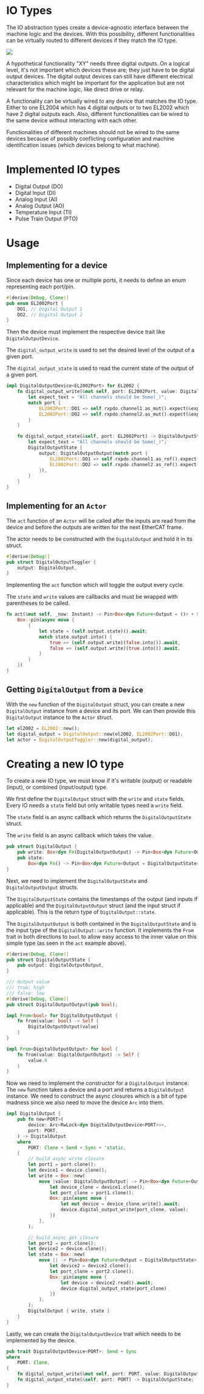 # IO Types
The IO abstraction types create a device-agnostic interface between the machine logic and the devices.
With this possibility, different functionalities can be virtually routed to different devices if they match the IO type.

![](./assets/io-layer-example.jpg)

A hypothetical functionality "XY" needs three digital outputs. On a logical level, it's not important which devices these are; they just have to be digital output devices.
The digital output devices can still have different electrical characteristics which might be important for the application but are not relevant for the machine logic, like direct drive or relay.

A functionality can be virtually wired to any device that matches the IO type. Either to one EL2004 which has 4 digital outputs or to two EL2002 which have 2 digital outputs each. Also, different functionalities can be wired to the same device without interacting with each other.

Functionalities of different machines should not be wired to the same devices because of possibly conflicting configuration and machine identification issues (which devices belong to what machine).

# Implemented IO types

- Digital Output (DO)
- Digital Input (DI)
- Analog Input (AI)
- Analog Output (AO)
- Temperature Input (TI)
- Pulse Train Output (PTO)

# Usage

## Implementing for a device
Since each device has one or multiple ports, it needs to define an enum representing each port/pin.

```rust
#[derive(Debug, Clone)]
pub enum EL2002Port {
    DO1, // Digital Output 1
    DO2, // Digital Output 2
}
```

Then the device must implement the respective device trait like `DigitalOutputDevice`.

The `digital_output_write` is used to set the desired level of the output of a given port.

The `digital_output_state` is used to read the current state of the output of a given port.

```rust
impl DigitalOutputDevice<EL2002Port> for EL2002 {
    fn digital_output_write(&mut self, port: EL2002Port, value: DigitalOutputOutput) {
        let expect_text = "All channels should be Some(_)";
        match port {
            EL2002Port::DO1 => self.rxpdo.channel1.as_mut().expect(&expect_text).value = value.into(),
            EL2002Port::DO2 => self.rxpdo.channel2.as_mut().expect(&expect_text).value = value.into(),
        }
    }

    fn digital_output_state(&self, port: EL2002Port) -> DigitalOutputState {
        let expect_text = "All channels should be Some(_)";
        DigitalOutputState {
            output: DigitalOutputOutput(match port {
                EL2002Port::DO1 => self.rxpdo.channel1.as_ref().expect(&expect_text).value,
                EL2002Port::DO2 => self.rxpdo.channel2.as_ref().expect(&expect_text).value,
            }),
        }
    }
}
```

## Implementing for an `Actor`

The `act` function of an `Actor` will be called after the inputs are read from the device and before the outputs are written for the next EtherCAT frame.

The actor needs to be constructed with the `DigitalOutput` and hold it in its struct.
```rust
#[derive(Debug)]
pub struct DigitalOutputToggler {
    output: DigitalOutput,
}

```

Implementing the `act` function which will toggle the output every cycle.

The `state` and `write` values are callbacks and must be wrapped with parentheses to be called.
```rust
fn act(&mut self, _now: Instant) -> Pin<Box<dyn Future<Output = ()> + Send + '_>> {
    Box::pin(async move {
        {
            let state = (self.output.state)().await;
            match state.output.into() {
                true => (self.output.write)(false.into()).await,
                false => (self.output.write)(true.into()).await,
            }
        }
    })
}
```

## Getting `DigitalOutput` from a `Device`
With the `new` function of the `DigitalOutput` struct, you can create a new `DigitalOutput` instance from a device and its port. We can then provide this `DigitalOutput` instance to the `Actor` struct.
```rust
let el2002 = EL2002::new();
let digital_output = DigitalOutput::new(el2002, EL2002Port::DO1);
let actor = DigitalOutputToggler::new(digital_output);
```

# Creating a new IO type
To create a new IO type, we must know if it's writable (output) or readable (input), or combined (input/output) type.

We first define the `DigitalOutput` struct with the `write` and `state` fields. Every IO needs a `state` field but only writable types need a `write` field.

The `state` field is an async callback which returns the `DigitalOutputState` struct.

The `write` field is an async callback which takes the value.

```rust
pub struct DigitalOutput {
    pub write: Box<dyn Fn(DigitalOutputOutput) -> Pin<Box<dyn Future<Output = ()> + Send>> + Send + Sync>,
    pub state:
        Box<dyn Fn() -> Pin<Box<dyn Future<Output = DigitalOutputState> + Send>> + Send + Sync>,
}
```

Next, we need to implement the `DigitalOutputState` and `DigitalOutputOutput` structs.

The `DigitalOutputState` contains the timestamps of the output (and inputs if applicable) and the `DigitalOutputOutput` struct (and the input struct if applicable). This is the return type of `DigitalOutput::state`.

The `DigitalOutputOutput` is both contained in the `DigitalOutputState` and is the input type of the `DigitalOutput::write` function. It implements the `From` trait in both directions to `bool` to allow easy access to the inner value on this simple type (as seen in the `act` example above).
```rust
#[derive(Debug, Clone)]
pub struct DigitalOutputState {
    pub output: DigitalOutputOutput,
}

/// Output value
/// true: high
/// false: low
#[derive(Debug, Clone)]
pub struct DigitalOutputOutput(pub bool);

impl From<bool> for DigitalOutputOutput {
    fn from(value: bool) -> Self {
        DigitalOutputOutput(value)
    }
}

impl From<DigitalOutputOutput> for bool {
    fn from(value: DigitalOutputOutput) -> Self {
        value.0
    }
}
```

Now we need to implement the constructor for a `DigitalOutput` instance. The `new` function takes a device and a port and returns a `DigitalOutput` instance.
We need to construct the async closures which is a bit of type madness since we also need to move the device `Arc` into them.
```rust
impl DigitalOutput {
    pub fn new<PORT>(
        device: Arc<RwLock<dyn DigitalOutputDevice<PORT>>>,
        port: PORT,
    ) -> DigitalOutput
    where
        PORT: Clone + Send + Sync + 'static,
    {
        // build async write closure
        let port1 = port.clone();
        let device1 = device.clone();
        let write = Box::new(
            move |value: DigitalOutputOutput| -> Pin<Box<dyn Future<Output = ()> + Send>> {
                let device_clone = device1.clone();
                let port_clone = port1.clone();
                Box::pin(async move {
                    let mut device = device_clone.write().await;
                    device.digital_output_write(port_clone, value);
                })
            },
        );

        // build async get closure
        let port2 = port.clone();
        let device2 = device.clone();
        let state = Box::new(
            move || -> Pin<Box<dyn Future<Output = DigitalOutputState> + Send>> {
                let device2 = device2.clone();
                let port_clone = port2.clone();
                Box::pin(async move {
                    let device = device2.read().await;
                    device.digital_output_state(port_clone)
                })
            },
        );
        DigitalOutput { write, state }
    }
}
```

Lastly, we can create the `DigitalOutputDevice` trait which needs to be implemented by the device.
```rust
pub trait DigitalOutputDevice<PORT>: Send + Sync
where
    PORT: Clone,
{
    fn digital_output_write(&mut self, port: PORT, value: DigitalOutputOutput);
    fn digital_output_state(&self, port: PORT) -> DigitalOutputState;
}

```